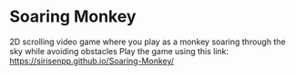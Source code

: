 # Soaring Monkey
2D scrolling video game where you play as a monkey soaring through the sky while avoiding obstacles
Play the game using this link: https://sirisenpp.github.io/Soaring-Monkey/
